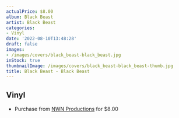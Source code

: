 ```yaml
---
actualPrice: $8.00
album: Black Beast
artist: Black Beast
categories:
- Vinyl
date: '2022-08-10T13:48:28'
draft: false
images:
- /images/covers/black_beast-black_beast.jpg
inStock: true
thumbnailImage: /images/covers/black_beast-black_beast-thumb.jpg
title: Black Beast - Black Beast
---
```


## Vinyl
* Purchase from [NWN Productions](http://shop.nwnprod.com/index.php?route=product/product&path=76&product_id=26245&sort=pd.name&order=ASC) for $8.00

